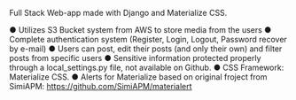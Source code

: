 Full Stack Web-app made with Django and Materialize CSS.

●	Utilizes S3 Bucket system from AWS to store media from the users
●	Complete authentication system (Register, Login, Logout, Password recover by e-mail)
●	Users can post, edit their posts (and only their own) and filter posts from specific users
●	Sensitive information protected properly through a local_settings.py file, not available on Github.
●	CSS Framework: Materialize CSS.
●	Alerts for Materialize based on original froject from SimiAPM: https://github.com/SimiAPM/materialert
